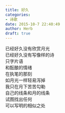 ```yaml
---  
title: 好久  
categories:  
- 诗歌  
date: 2015-10-7 22:40:49  
author: Herb  
draft: true
---  
```

已经好久没有欣赏月光  
已经好久没有写像样的诗    
只字片语  
和酝酿的情绪  
在执笔的那刻  
如月光一样轻易泻掉    
我只在月下苦苦勾勒  
自己的线条和月的线条  
试图找出任何  
可以写明的相似之处